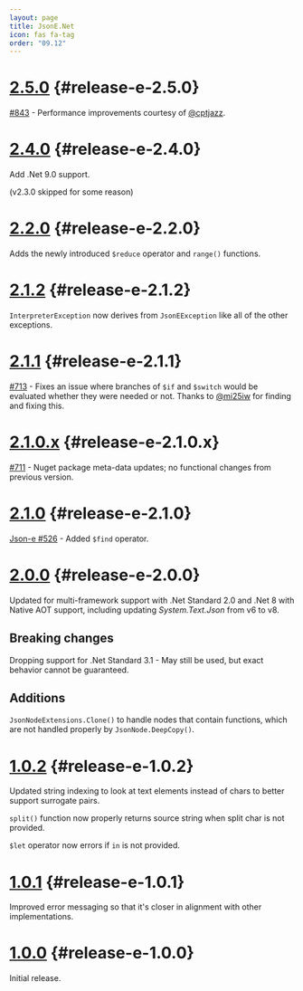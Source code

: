 ```yaml
---
layout: page
title: JsonE.Net
icon: fas fa-tag
order: "09.12"
---
```

# [2.5.0](https://github.com/gregsdennis/json-everything/pull/848) {#release-e-2.5.0}

[#843](https://github.com/json-everything/json-everything/pull/843) - Performance improvements courtesy of [@cptjazz](https://github.com/cptjazz).

# [2.4.0](https://github.com/gregsdennis/json-everything/pull/822) {#release-e-2.4.0}

Add .Net 9.0 support.

(v2.3.0 skipped for some reason)

# [2.2.0](https://github.com/gregsdennis/json-everything/pull/805) {#release-e-2.2.0}

Adds the newly introduced `$reduce` operator and `range()` functions.

# [2.1.2](https://github.com/gregsdennis/json-everything/commits/6a426380c5597312945d4e743d44c3f530f7f18e) {#release-e-2.1.2}

`InterpreterException` now derives from `JsonEException` like all of the other exceptions.

# [2.1.1](https://github.com/gregsdennis/json-everything/pull/714) {#release-e-2.1.1}

[#713](https://github.com/gregsdennis/json-everything/issues/713) - Fixes an issue where branches of `$if` and `$switch` would be evaluated whether they were needed or not.  Thanks to [@mi25iw](https://github.com/mi25iw) for finding and fixing this.

# [2.1.0.x](https://github.com/gregsdennis/json-everything/pull/712) {#release-e-2.1.0.x}

[#711](https://github.com/gregsdennis/json-everything/issues/711) - Nuget package meta-data updates; no functional changes from previous version.

# [2.1.0](https://github.com/gregsdennis/json-everything/pull/681) {#release-e-2.1.0}

[Json-e #526](https://github.com/json-e/json-e/pull/526) - Added `$find` operator.

# [2.0.0](https://github.com/gregsdennis/json-everything/pull/619) {#release-e-2.0.0}

Updated for multi-framework support with .Net Standard 2.0 and .Net 8 with Native AOT support, including updating _System.Text.Json_ from v6 to v8.

## Breaking changes

Dropping support for .Net Standard 3.1 - May still be used, but exact behavior cannot be guaranteed. 

## Additions

`JsonNodeExtensions.Clone()` to handle nodes that contain functions, which are not handled properly by `JsonNode.DeepCopy()`.

# [1.0.2](https://github.com/gregsdennis/json-everything/pull/621) {#release-e-1.0.2}

Updated string indexing to look at text elements instead of chars to better support surrogate pairs.

`split()` function now properly returns source string when split char is not provided.

`$let` operator now errors if `in` is not provided.

# [1.0.1](https://github.com/gregsdennis/json-everything/pull/569) {#release-e-1.0.1}

Improved error messaging so that it's closer in alignment with other implementations.

# [1.0.0](https://github.com/gregsdennis/json-everything/pull/566) {#release-e-1.0.0}

Initial release.
